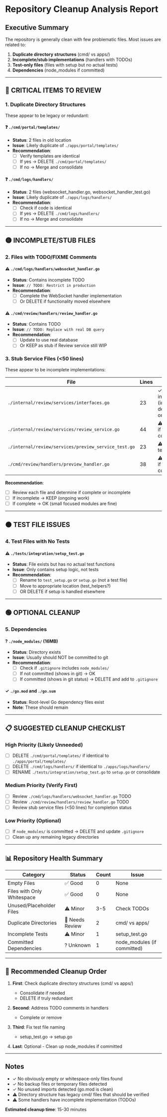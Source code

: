 # Repository Cleanup Analysis Report

## Executive Summary
The repository is generally clean with few problematic files. Most issues are related to:
1. **Duplicate directory structures** (cmd/ vs apps/)
2. **Incomplete/stub implementations** (handlers with TODOs)
3. **Test-only files** (files with setup but no actual tests)
4. **Dependencies** (node_modules if committed)

---

## 🔴 CRITICAL ITEMS TO REVIEW

### 1. **Duplicate Directory Structures**
These appear to be legacy or redundant:

#### ❓ `./cmd/portal/templates/` 
- **Status**: 2 files in old location
- **Issue**: Likely duplicate of `./apps/portal/templates/`
- **Recommendation**: 
  - [ ] Verify templates are identical
  - [ ] If yes → DELETE `./cmd/portal/templates/`
  - [ ] If no → Merge and consolidate

#### ❓ `./cmd/logs/handlers/`
- **Status**: 2 files (websocket_handler.go, websocket_handler_test.go)
- **Issue**: Likely duplicate of `./apps/logs/handlers/`
- **Recommendation**:
  - [ ] Check if code is identical
  - [ ] If yes → DELETE `./cmd/logs/handlers/`
  - [ ] If no → Merge and consolidate

---

## 🟡 INCOMPLETE/STUB FILES

### 2. **Files with TODO/FIXME Comments**

#### ⚠️ `./cmd/logs/handlers/websocket_handler.go`
- **Status**: Contains incomplete TODO
- **Issue**: `// TODO: Restrict in production`
- **Recommendation**:
  - [ ] Complete the WebSocket handler implementation
  - [ ] Or DELETE if functionality moved elsewhere

#### ⚠️ `./cmd/review/handlers/review_handler.go`
- **Status**: Contains TODO
- **Issue**: `// TODO: Replace with real DB query`
- **Recommendation**:
  - [ ] Update to use real database
  - [ ] Or KEEP as stub if Review service still WIP

### 3. **Stub Service Files (<50 lines)**

These appear to be incomplete implementations:

| File | Lines | Status |
|------|-------|--------|
| `./internal/review/services/interfaces.go` | 23 | ✓ Likely intentional (interface definitions only) |
| `./internal/review/services/review_service.go` | 44 | ⚠️ Check if complete |
| `./internal/review/services/preview_service_test.go` | 23 | ⚠️ Stub test file |
| `./cmd/review/handlers/preview_handler.go` | 38 | ⚠️ Check if complete |

**Recommendation**:
- [ ] Review each file and determine if complete or incomplete
- [ ] If incomplete → KEEP (ongoing work)
- [ ] If complete → OK (small focused modules are fine)

---

## 🟠 TEST FILE ISSUES

### 4. **Test Files with No Tests**

#### ⚠️ `./tests/integration/setup_test.go`
- **Status**: File exists but has no actual test functions
- **Issue**: Only contains setup logic, not tests
- **Recommendation**:
  - [ ] Rename to `test_setup.go` or `setup.go` (not a test file)
  - [ ] Move to appropriate location (test_helpers?)
  - [ ] OR DELETE if setup is handled elsewhere

---

## 🟢 OPTIONAL CLEANUP

### 5. **Dependencies**

#### ? `./node_modules/` (16MB)
- **Status**: Directory exists
- **Issue**: Usually should NOT be committed to git
- **Recommendation**:
  - [ ] Check if `.gitignore` includes `node_modules/`
  - [ ] If not committed (shows in git) → OK
  - [ ] If committed (shows in git status) → DELETE and add to `.gitignore`

#### ✓ `./go.mod` and `./go.sum`
- **Status**: Root-level Go dependency files exist
- **Note**: These should remain

---

## 📋 SUGGESTED CLEANUP CHECKLIST

### High Priority (Likely Unneeded)
- [ ] DELETE `./cmd/portal/templates/` if identical to `./apps/portal/templates/`
- [ ] DELETE `./cmd/logs/handlers/` if identical to `./apps/logs/handlers/`
- [ ] RENAME `./tests/integration/setup_test.go` to `setup.go` or consolidate

### Medium Priority (Verify First)
- [ ] Review `./cmd/logs/handlers/websocket_handler.go` TODO
- [ ] Review `./cmd/review/handlers/review_handler.go` TODO
- [ ] Review stub service files (<50 lines) for completion status

### Low Priority (Optional)
- [ ] If `node_modules/` is committed → DELETE and update `.gitignore`
- [ ] Clean up any remaining legacy directories

---

## 📊 Repository Health Summary

| Category | Status | Count | Issue |
|----------|--------|-------|-------|
| Empty Files | ✅ Good | 0 | None |
| Files with Only Whitespace | ✅ Good | 0 | None |
| Unused/Placeholder Files | ⚠️ Minor | 3-5 | Check TODOs |
| Duplicate Directories | 🔴 Needs Review | 2 | cmd/ vs apps/ |
| Incomplete Tests | ⚠️ Minor | 1 | setup_test.go |
| Committed Dependencies | ? Unknown | 1 | node_modules (if committed) |

---

## 🎯 Recommended Cleanup Order

1. **First**: Check duplicate directory structures (cmd/ vs apps/)
   - Consolidate if needed
   - DELETE if truly redundant

2. **Second**: Address TODO comments in handlers
   - Complete or remove

3. **Third**: Fix test file naming
   - setup_test.go → setup.go

4. **Last**: Optional - Clean up node_modules if committed

---

## Notes

- ✓ No obviously empty or whitespace-only files found
- ✓ No backup files or temporary files detected
- ✓ No unused imports detected (go.mod is clean)
- ⚠️ Directory structure has legacy cmd/ files that should be verified
- ⚠️ Some handlers have incomplete implementation (TODOs)

**Estimated cleanup time**: 15-30 minutes

